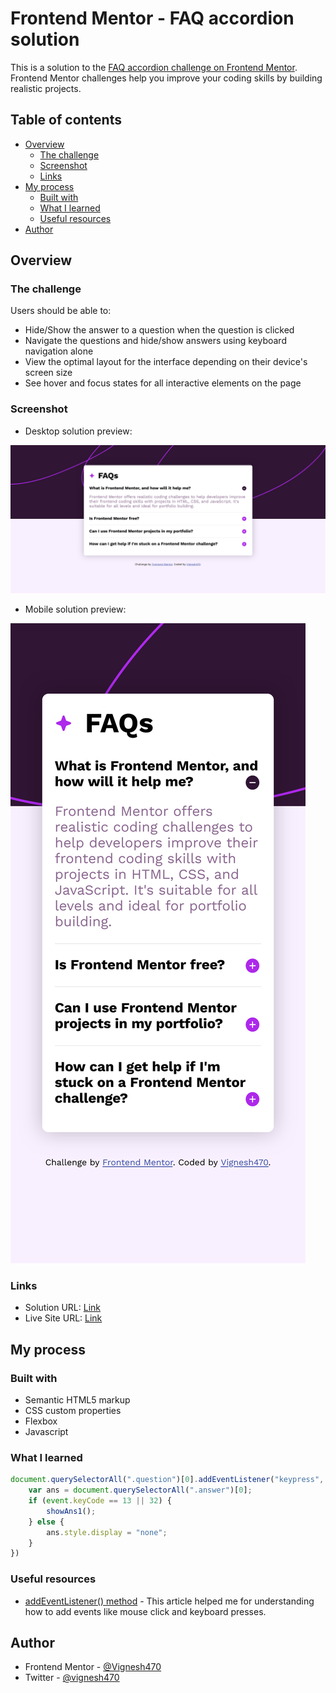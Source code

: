 # Frontend Mentor - FAQ accordion solution

This is a solution to the [FAQ accordion challenge on Frontend Mentor](https://www.frontendmentor.io/challenges/faq-accordion-wyfFdeBwBz). Frontend Mentor challenges help you improve your coding skills by building realistic projects. 

## Table of contents

- [Overview](#overview)
  - [The challenge](#the-challenge)
  - [Screenshot](#screenshot)
  - [Links](#links)
- [My process](#my-process)
  - [Built with](#built-with)
  - [What I learned](#what-i-learned)
  - [Useful resources](#useful-resources)
- [Author](#author)

## Overview

### The challenge

Users should be able to:

- Hide/Show the answer to a question when the question is clicked
- Navigate the questions and hide/show answers using keyboard navigation alone
- View the optimal layout for the interface depending on their device's screen size
- See hover and focus states for all interactive elements on the page

### Screenshot
- Desktop solution preview:

![Desktop solution preview:](./design/faq%20page%20solution%20desktop%20view.png)

- Mobile solution preview:

![Mobile solution preview:](./design/faq%20page%20solution%20mobile%20view.png)

### Links

- Solution URL: [Link](https://www.frontendmentor.io/solutions/interactive-faq-page-with-show-and-hide-using-javascript-tVYCBNyjDD)
- Live Site URL: [Link](https://github.com/Vignesh470/FAQ-page)

## My process

### Built with

- Semantic HTML5 markup
- CSS custom properties
- Flexbox
- Javascript


### What I learned

```js
document.querySelectorAll(".question")[0].addEventListener("keypress", function(event) {
    var ans = document.querySelectorAll(".answer")[0];
    if (event.keyCode == 13 || 32) {
        showAns1();
    } else {
        ans.style.display = "none";
    }
})
```

### Useful resources

- [addEventListener() method](https://www.w3schools.com/js/js_htmldom_eventlistener.asp) - This article helped me for understanding how to add events like mouse click and keyboard presses.

## Author

- Frontend Mentor - [@Vignesh470](https://www.frontendmentor.io/profile/Vignesh470)
- Twitter - [@vignesh470](https://www.twitter.com/vignesh470)
